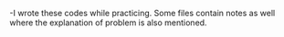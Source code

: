 -I wrote these codes while practicing. Some files contain notes as well where the explanation of problem is also mentioned.
